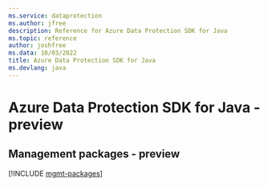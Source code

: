 ```yaml
---
ms.service: dataprotection
ms.author: jfree
description: Reference for Azure Data Protection SDK for Java
ms.topic: reference
author: joshfree
ms.data: 10/03/2022
title: Azure Data Protection SDK for Java
ms.devlang: java
---
```

# Azure Data Protection SDK for Java - preview

## Management packages - preview
[!INCLUDE [mgmt-packages](data-protection-mgmt-index.md)]